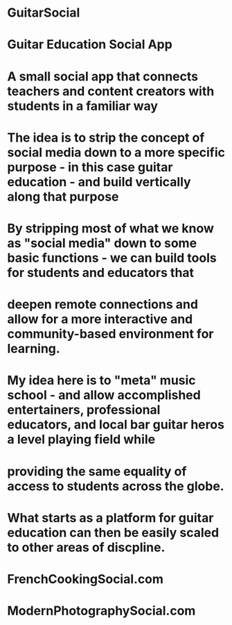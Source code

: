 # GuitarSocial
# Guitar Education Social App
# A small social app that connects teachers and content creators with students in a familiar way
# The idea is to strip the concept of social media down to a more specific purpose - in this case guitar education - and build vertically along that purpose
# By stripping most of what we know as "social media" down to some basic functions - we can build tools for students and educators that 
# deepen remote connections and allow for a more interactive and community-based environment for learning. 
# 
# My idea here is to "meta" music school - and allow accomplished entertainers, professional educators, and local bar guitar heros a level playing field while
# providing the same equality of access to students across the globe. 
#
# What starts as a platform for guitar education can then be easily scaled to other areas of discpline. 
#
# FrenchCookingSocial.com
# ModernPhotographySocial.com
#
